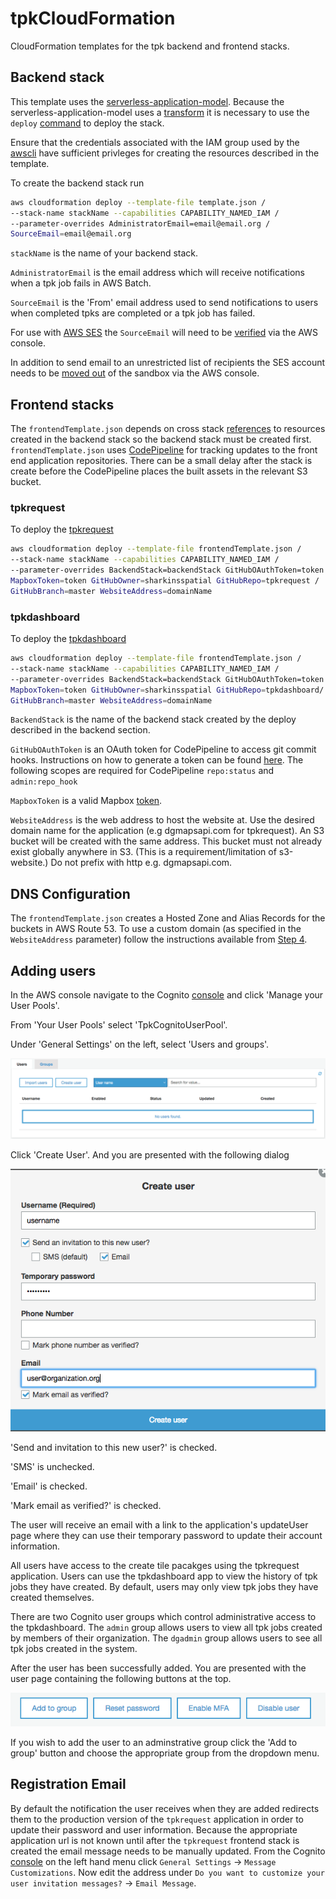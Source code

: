 # tpkCloudFormation

CloudFormation templates for the tpk backend and frontend stacks.

## Backend stack

This template uses the [serverless-application-model](https://github.com/awslabs/serverless-application-model/blob/master/HOWTO.md).
Because the serverless-application-model uses a [transform](http://docs.aws.amazon.com/AWSCloudFormation/latest/UserGuide/transform-section-structure.html)
it is necessary to use the `deploy` [command](http://docs.aws.amazon.com/AWSCloudFormation/latest/UserGuide/using-cfn-cli-deploy.html) to deploy the stack.

Ensure that the credentials associated with the IAM group used by the [awscli](https://aws.amazon.com/cli/)
have sufficient privleges for creating the resources described in the template.

To create the backend stack run

```bash
aws cloudformation deploy --template-file template.json /
--stack-name stackName --capabilities CAPABILITY_NAMED_IAM /
--parameter-overrides AdministratorEmail=email@email.org /
SourceEmail=email@email.org
```
`stackName` is the name of your backend stack.

`AdministratorEmail` is the email address which will receive notifications when
a tpk job fails in AWS Batch.

`SourceEmail` is the 'From' email address used to send notifications to users when
completed tpks are completed or a tpk job has failed.

For use with [AWS SES](https://aws.amazon.com/ses/) the `SourceEmail` will need to be [verified](http://docs.aws.amazon.com/ses/latest/DeveloperGuide/verify-email-addresses.html)
via the AWS console.

In addition to send email to an unrestricted list of recipients the SES account
needs to be [moved out](http://docs.aws.amazon.com/ses/latest/DeveloperGuide/request-production-access.html) of the sandbox via the AWS console.

## Frontend stacks

The `frontendTemplate.json` depends on cross stack [references](http://docs.aws.amazon.com/AWSCloudFormation/latest/UserGuide/walkthrough-crossstackref.html)
to resources created in the backend stack so the backend stack must be created
first.  `frontendTemplate.json` uses [CodePipeline](https://aws.amazon.com/codepipeline/)
for tracking updates to the front end application repositories.  There can be a
small delay after the stack is create before the CodePipeline places the built
assets in the relevant S3 bucket.

### tpkrequest

To deploy the [tpkrequest](https://github.com/sharkinsspatial/tpkrequest)

```bash
aws cloudformation deploy --template-file frontendTemplate.json /
--stack-name stackName --capabilities CAPABILITY_NAMED_IAM /
--parameter-overrides BackendStack=backendStack GitHubOAuthToken=token /
MapboxToken=token GitHubOwner=sharkinsspatial GitHubRepo=tpkrequest /
GitHubBranch=master WebsiteAddress=domainName
```

### tpkdashboard

To deploy the [tpkdashboard](https://github.com/sharkinsspatial/tpkdashboard)

```bash
aws cloudformation deploy --template-file frontendTemplate.json /
--stack-name stackName --capabilities CAPABILITY_NAMED_IAM /
--parameter-overrides BackendStack=backendStack GitHubOAuthToken=token /
MapboxToken=token GitHubOwner=sharkinsspatial GitHubRepo=tpkdashboard/
GitHubBranch=master WebsiteAddress=domainName

```

`BackendStack` is the name of the backend stack created by the deploy described
in the backend section.

`GitHubOAuthToken` is an OAuth token for CodePipeline to access git commit hooks.
Instructions on how to generate a token can be found [here](https://help.github.com/articles/creating-a-personal-access-token-for-the-command-line/).
The following scopes are required for CodePipeline `repo:status` and `admin:repo_hook`

`MapboxToken` is a valid Mapbox [token](https://www.mapbox.com/help/how-access-tokens-work/).

`WebsiteAddress` is the web address to host the website at. Use the desired
domain name for the application (e.g dgmapsapi.com for tpkrequest).
An S3 bucket will be created with the same address. This bucket must not already exist
globally anywhere in S3. (This is a requirement/limitation of s3-website.)
Do not prefix with http e.g. dgmapsapi.com.

## DNS Configuration

The `frontendTemplate.json` creates a Hosted Zone and Alias Records for the
buckets in AWS Route 53.  To use a custom domain (as specified in the
`WebsiteAddress` parameter) follow the instructions available from [Step 4](http://docs.aws.amazon.com/AmazonS3/latest/dev/website-hosting-custom-domain-walkthrough.html#root-domain-walkthrough-update-ns-record).


## Adding users

In the AWS console navigate to the Cognito [console](https://console.aws.amazon.com/cognito/home?region=us-east-1)
and click 'Manage your User Pools'.

From 'Your User Pools' select 'TpkCognitoUserPool'.

Under 'General Settings' on the left, select 'Users and groups'.

![Alt text](docs/Userspanel.png)

Click 'Create User'.  And you are presented with the following dialog

![Alt text](docs/Createuser.png)

'Send and invitation to this new user?' is checked.

'SMS' is unchecked.

'Email' is checked.

'Mark email as verified?' is checked.

The user will receive an email with a link to the application's updateUser page
where they can use their temporary password to update their account information.

All users have access to the create tile pacakges using the tpkrequest
application.  Users can use the tpkdashboard app to view the history of tpk jobs
they have created.  By default, users may only view tpk jobs they have created
themselves.

There are two Cognito user groups which control administrative
access to the tpkdashboard.  The `admin` group allows users to view all tpk jobs
created by members of their organization.  The `dgadmin` group allows users to see
all tpk jobs created in the system.

After the user has been successfully added.  You are presented with the user
page containing the following buttons at the top.

![Alt text](docs/Addtogroup.png)

If you wish to add the user to an adminstrative group click the 'Add to group'
button and choose the appropriate group from the dropdown menu.

## Registration Email

By default the notification the user receives when they are added redirects
them to the production version of the `tpkrequest` application in order to
update their password and user information.  Because the appropriate application
url is not known until after the `tpkrequest` frontend stack is created the
email message needs to be manually updated.  From the Cognito [console](https://console.aws.amazon.com/cognito/home?region=us-east-1)
on the left hand menu click `General Settings` -> `Message Customizations`.  Now
edit the address under `Do you want to customize your user invitation messages?`
-> `Email Message`.
